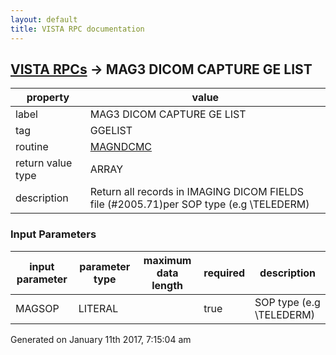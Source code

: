 ```yaml
---
layout: default
title: VISTA RPC documentation
---
```




## [VISTA RPCs](TableOfContent.md) &#8594; MAG3 DICOM CAPTURE GE LIST 

 property | value 
--- | --- 
 label | MAG3 DICOM CAPTURE GE LIST
 tag | GGELIST
 routine | [MAGNDCMC](http://code.osehra.org/dox/Routine_MAGNDCMC_source.html)
 return value type | ARRAY
 description | Return all records in IMAGING DICOM FIELDS file (#2005.71)per SOP type  (e.g \TELEDERM\)

### Input Parameters

| input parameter | parameter type | maximum data length | required | description | 
| --- | --- | --- | --- | --- | 
| MAGSOP | LITERAL |  | true | SOP type (e.g \TELEDERM\) | 




 Generated on January 11th 2017, 7:15:04 am